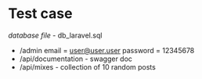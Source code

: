 # Test case

*database file* - db_laravel.sql

- /admin email = user@user.user password = 12345678
- /api/documentation - swagger doc
- /api/mixes - collection of 10 random posts
 